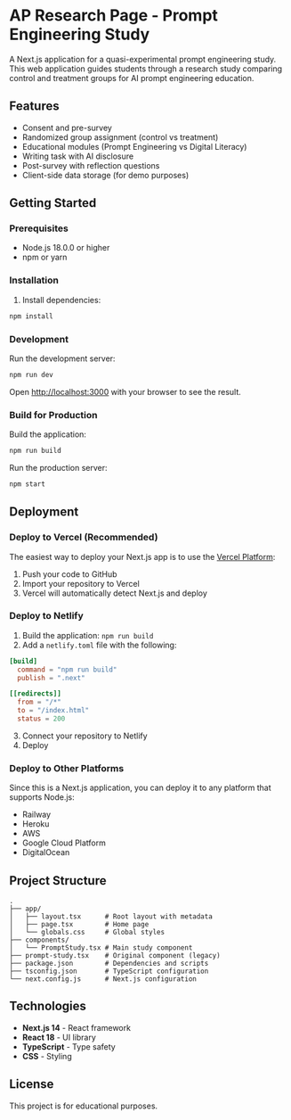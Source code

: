 # AP Research Page - Prompt Engineering Study

A Next.js application for a quasi-experimental prompt engineering study. This web application guides students through a research study comparing control and treatment groups for AI prompt engineering education.

## Features

- Consent and pre-survey
- Randomized group assignment (control vs treatment)
- Educational modules (Prompt Engineering vs Digital Literacy)
- Writing task with AI disclosure
- Post-survey with reflection questions
- Client-side data storage (for demo purposes)

## Getting Started

### Prerequisites

- Node.js 18.0.0 or higher
- npm or yarn

### Installation

1. Install dependencies:
```bash
npm install
```

### Development

Run the development server:

```bash
npm run dev
```

Open [http://localhost:3000](http://localhost:3000) with your browser to see the result.

### Build for Production

Build the application:

```bash
npm run build
```

Run the production server:

```bash
npm start
```

## Deployment

### Deploy to Vercel (Recommended)

The easiest way to deploy your Next.js app is to use the [Vercel Platform](https://vercel.com/new):

1. Push your code to GitHub
2. Import your repository to Vercel
3. Vercel will automatically detect Next.js and deploy

### Deploy to Netlify

1. Build the application: `npm run build`
2. Add a `netlify.toml` file with the following:

```toml
[build]
  command = "npm run build"
  publish = ".next"

[[redirects]]
  from = "/*"
  to = "/index.html"
  status = 200
```

3. Connect your repository to Netlify
4. Deploy

### Deploy to Other Platforms

Since this is a Next.js application, you can deploy it to any platform that supports Node.js:
- Railway
- Heroku
- AWS
- Google Cloud Platform
- DigitalOcean

## Project Structure

```
.
├── app/
│   ├── layout.tsx      # Root layout with metadata
│   ├── page.tsx        # Home page
│   └── globals.css     # Global styles
├── components/
│   └── PromptStudy.tsx # Main study component
├── prompt-study.tsx    # Original component (legacy)
├── package.json        # Dependencies and scripts
├── tsconfig.json       # TypeScript configuration
└── next.config.js      # Next.js configuration
```

## Technologies

- **Next.js 14** - React framework
- **React 18** - UI library
- **TypeScript** - Type safety
- **CSS** - Styling

## License

This project is for educational purposes.


